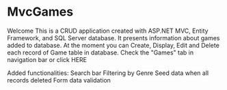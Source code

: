 # MvcGames

Welcome
This is a CRUD application created with ASP.NET MVC, Entity Framework, and SQL Server database.
It presents information about games added to database.
At the moment you can Create, Display, Edit and Delete each record of Game table in database.
Check the "Games" tab in navigation bar or click HERE

Added functionalities:
Search bar
Filtering by Genre
Seed data when all records deleted
Form data validation
